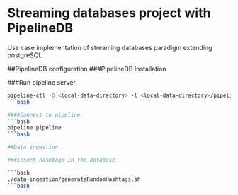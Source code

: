 # Streaming databases project with PipelineDB

Use case implementation of streaming databases paradigm extending postgreSQL

##PipelineDB configuration
###PipelineDB Installation

###Run pipeline server
```bash
pipeline-ctl -D <local-data-directory> -l <local-data-directory>/pipeline.log start
```bash

####Connect to pipeline
```bash
pipeline pipeline
```bash

##Data ingestion

###Insert hashtags in the database

```bash
./data-ingestion/generateRandomHashtags.sh
```bash
